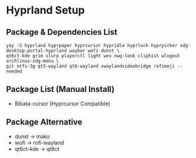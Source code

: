 # Hyprland Setup

## Package & Dependencies List
```
yay -S hyprland hyprpaper hyprcursor hypridle hyprlock hyprpicker xdg-desktop-portal-hyprland waybar wofi dunst \
qt6ct-kde grim slurp playerctl light wev nwg-look cliphist wlogout archlinux-xdg-menu \
git ntfs-3g qt5-wayland qt6-wayland xwaylandvideobridge rofimoji --needed
```

## Package List (Manual Install)
- Bibata-cursor (Hyprcursor Compatible)

## Package Alternative
- dunst -> mako
- wofi -> rofi-wayland
- qt6ct-kde -> qt6ct 
